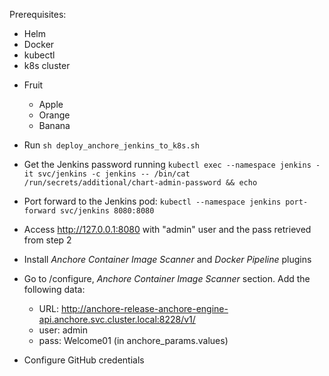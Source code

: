 Prerequisites:
- Helm
- Docker
- kubectl
- k8s cluster

* Fruit
  * Apple
  * Orange
  * Banana 

* Run ``sh deploy_anchore_jenkins_to_k8s.sh``
* Get the Jenkins password running ``kubectl exec --namespace jenkins -it svc/jenkins -c jenkins -- /bin/cat /run/secrets/additional/chart-admin-password && echo``
* Port forward to the Jenkins pod: ``kubectl --namespace jenkins port-forward svc/jenkins 8080:8080``
* Access http://127.0.0.1:8080 with "admin" user and the pass retrieved from step 2
* Install *Anchore Container Image Scanner* and *Docker Pipeline* plugins 
* Go to /configure, *Anchore Container Image Scanner* section. Add the following data: 
  * URL: http://anchore-release-anchore-engine-api.anchore.svc.cluster.local:8228/v1/ 
  * user: admin 
  * pass: Welcome01 (in anchore_params.values)
* Configure GitHub credentials